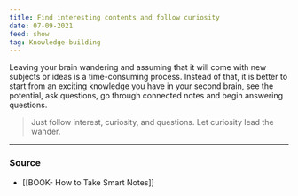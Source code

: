 ```yaml
---
title: Find interesting contents and follow curiosity
date: 07-09-2021
feed: show
tag: Knowledge-building 
---
```


Leaving your brain wandering and assuming that it will come with new subjects or ideas is a time-consuming process. Instead of that, it is better to start from an exciting knowledge you have in your second brain, see the potential, ask questions, go through connected notes and begin answering questions. 

> Just follow interest, curiosity, and questions. Let curiosity lead the wander. 

---
### Source
- [[BOOK- How to Take Smart Notes]]